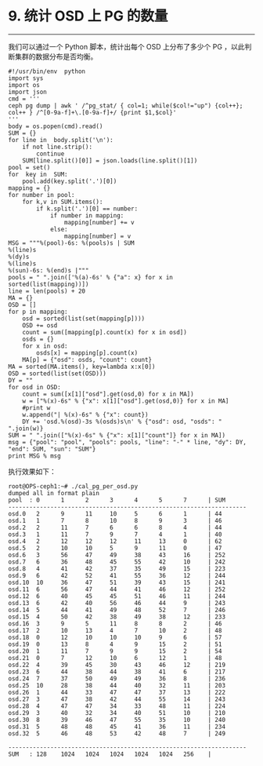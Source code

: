 # 9. 统计 OSD 上 PG 的数量

----------

我们可以通过一个 Python 脚本，统计出每个 OSD 上分布了多少个 PG ，以此判断集群的数据分布是否均衡。

    #!/usr/bin/env  python
	import sys 
	import os
	import json
	cmd = '''
	ceph pg dump | awk ' /^pg_stat/ { col=1; while($col!="up") {col++}; col++ } /^[0-9a-f]+\.[0-9a-f]+/ {print $1,$col}'
	'''
	body = os.popen(cmd).read()
	SUM = {}
	for line in  body.split('\n'):
   		if not line.strip():
        	continue
   		SUM[line.split()[0]] = json.loads(line.split()[1])
	pool = set()
	for  key in  SUM:
  		pool.add(key.split('.')[0])
	mapping = {}
	for number in pool:
  		for k,v in SUM.items():
    		if k.split('.')[0] == number:
       			if number in mapping:
           			mapping[number] += v
       			else:
           			mapping[number] = v
	MSG = """%(pool)-6s: %(pools)s | SUM
	%(line)s
	%(dy)s
	%(line)s
	%(sun)-6s: %(end)s |"""
	pools = " ".join(['%(a)-6s' % {"a": x} for x in sorted(list(mapping))])
	line = len(pools) + 20
	MA = {}
	OSD = []
	for p in mapping:
    	osd = sorted(list(set(mapping[p])))
    	OSD += osd
    	count = sum([mapping[p].count(x) for x in osd])
    	osds = {}
    	for x in osd:
        	osds[x] = mapping[p].count(x)
    	MA[p] = {"osd": osds, "count": count}
	MA = sorted(MA.items(), key=lambda x:x[0])
	OSD = sorted(list(set(OSD)))
	DY = ""
	for osd in OSD:
    	count = sum([x[1]["osd"].get(osd,0) for x in MA])
    	w = ["%(x)-6s" % {"x": x[1]["osd"].get(osd,0)} for x in MA]
    	#print w
    	w.append("| %(x)-6s" % {"x": count})
    	DY += 'osd.%(osd)-3s %(osds)s\n' % {"osd": osd, "osds": " ".join(w)}
	SUM = " ".join(["%(x)-6s" % {"x": x[1]["count"]} for x in MA])
	msg = {"pool": "pool", "pools": pools, "line": "-" * line, "dy": DY, "end": SUM, "sun": "SUM"}
	print MSG % msg

执行效果如下：

	root@OPS-ceph1:~# ./cal_pg_per_osd.py 
	dumped all in format plain
	pool  : 0      1      2      3      4      5      7      | SUM
	--------------------------------------------------------------------
	osd.0   2      9      11     10     5      6      1      | 44    
	osd.1   1      7      8      10     8      9      3      | 46    
	osd.2   2      11     7      6      6      8      4      | 44    
	osd.3   1      11     7      9      7      4      1      | 40    
	osd.4   2      12     12     12     11     13     0      | 62    
	osd.5   2      10     10     5      9      11     0      | 47    
	osd.6   3      56     47     49     38     43     16     | 252   
	osd.7   6      36     48     45     55     42     10     | 242   
	osd.8   4      41     42     37     35     49     15     | 223   
	osd.9   6      42     52     41     55     36     12     | 244   
	osd.10  10     36     47     51     39     43     15     | 241   
	osd.11  6      56     47     44     41     46     12     | 252   
	osd.12  6      40     45     45     51     46     11     | 244   
	osd.13  6      42     40     56     46     44     9      | 243   
	osd.14  5      44     41     49     48     52     7      | 246   
	osd.15  4      50     42     38     49     38     12     | 233   
	osd.16  3      9      5      11     8      8      2      | 46    
	osd.17  2      10     13     4      7      10     2      | 48    
	osd.18  0      12     10     10     10     9      6      | 57    
	osd.19  0      13     8      4      9      15     2      | 51    
	osd.20  1      11     7      9      9      15     2      | 54    
	osd.21  0      7      12     10     6      12     1      | 48    
	osd.22  4      39     45     30     43     46     12     | 219   
	osd.23  6      44     38     44     38     41     6      | 217   
	osd.24  7      37     50     49     49     36     8      | 236   
	osd.25  10     28     38     44     40     32     11     | 203   
	osd.26  1      44     33     47     47     37     13     | 222   
	osd.27  3      47     38     42     44     55     14     | 243   
	osd.28  4      47     47     34     33     48     11     | 224   
	osd.29  3      40     32     34     40     51     10     | 210   
	osd.30  8      39     46     47     55     35     10     | 240   
	osd.31  5      48     48     45     41     36     11     | 234   
	osd.32  5      46     48     53     42     48     7      | 249   
	
	--------------------------------------------------------------------
	SUM   : 128    1024   1024   1024   1024   1024   256    |